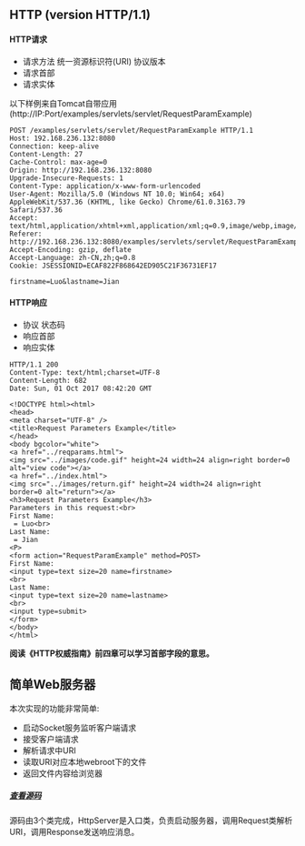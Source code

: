 
## HTTP (version HTTP/1.1)
#### HTTP请求
- 请求方法&nbsp;统一资源标识符(URI)&nbsp;协议版本
- 请求首部
- 请求实体

以下样例来自Tomcat自带应用(http://IP:Port/examples/servlets/servlet/RequestParamExample)
```
POST /examples/servlets/servlet/RequestParamExample HTTP/1.1
Host: 192.168.236.132:8080
Connection: keep-alive
Content-Length: 27
Cache-Control: max-age=0
Origin: http://192.168.236.132:8080
Upgrade-Insecure-Requests: 1
Content-Type: application/x-www-form-urlencoded
User-Agent: Mozilla/5.0 (Windows NT 10.0; Win64; x64) AppleWebKit/537.36 (KHTML, like Gecko) Chrome/61.0.3163.79 Safari/537.36
Accept: text/html,application/xhtml+xml,application/xml;q=0.9,image/webp,image/apng,*/*;q=0.8
Referer: http://192.168.236.132:8080/examples/servlets/servlet/RequestParamExample
Accept-Encoding: gzip, deflate
Accept-Language: zh-CN,zh;q=0.8
Cookie: JSESSIONID=ECAF822F868642ED905C21F36731EF17

firstname=Luo&lastname=Jian
```


#### HTTP响应
- 协议 状态码 
- 响应首部
- 响应实体


```
HTTP/1.1 200
Content-Type: text/html;charset=UTF-8
Content-Length: 682
Date: Sun, 01 Oct 2017 08:42:20 GMT

<!DOCTYPE html><html>
<head>
<meta charset="UTF-8" />
<title>Request Parameters Example</title>
</head>
<body bgcolor="white">
<a href="../reqparams.html">
<img src="../images/code.gif" height=24 width=24 align=right border=0 alt="view code"></a>
<a href="../index.html">
<img src="../images/return.gif" height=24 width=24 align=right border=0 alt="return"></a>
<h3>Request Parameters Example</h3>
Parameters in this request:<br>
First Name:
 = Luo<br>
Last Name:
 = Jian
<P>
<form action="RequestParamExample" method=POST>
First Name:
<input type=text size=20 name=firstname>
<br>
Last Name:
<input type=text size=20 name=lastname>
<br>
<input type=submit>
</form>
</body>
</html>
```

**阅读《HTTP权威指南》前四章可以学习首部字段的意思。**

## 简单Web服务器

本次实现的功能非常简单:
- 启动Socket服务监听客户端请求
- 接受客户端请求
- 解析请求中URI
- 读取URI对应本地webroot下的文件
- 返回文件内容给浏览器


##### [查看源码](https://github.com/jason-luo/HowTomcatWorks/tree/master/src/main/java/ex/ch01)

源码由3个类完成，HttpServer是入口类，负责启动服务器，调用Request类解析URI，调用Response发送响应消息。